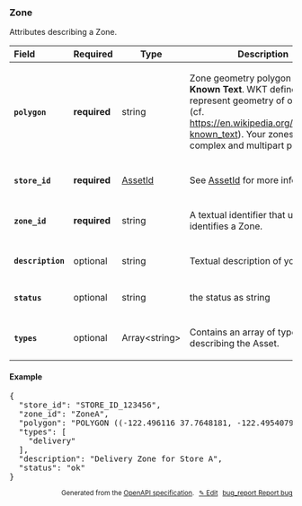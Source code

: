 <!--- This is a generated file, do not edit! -->
<!--- [START woosmap_http_schema_zone] -->
<h3 class="schema-object" id="Zone">Zone</h3>

Attributes describing a Zone.

| Field                                                                                               | Required     | Type                          | Description                                                                                                                                                                                                                                                                                                                                |
| :-------------------------------------------------------------------------------------------------- | ------------ | ----------------------------- | ------------------------------------------------------------------------------------------------------------------------------------------------------------------------------------------------------------------------------------------------------------------------------------------------------------------------------------------ |
| <h4 id="Zone-polygon" class="add-link schema-object-property-key"><code>polygon</code></h4>         | **required** | string                        | <div class="nonref-property-description"><p>Zone geometry polygon as <strong>Well Known Text</strong>. WKT defines how to represent geometry of one object (cf. <a href="https://en.wikipedia.org/wiki/Well-known_text)">https://en.wikipedia.org/wiki/Well-known_text)</a>. Your zones could be complex and multipart polygons.</p></div> |
| <h4 id="Zone-store_id" class="add-link schema-object-property-key"><code>store_id</code></h4>       | **required** | [AssetId](#AssetId "AssetId") | See [AssetId](#AssetId "AssetId") for more information.                                                                                                                                                                                                                                                                                    |
| <h4 id="Zone-zone_id" class="add-link schema-object-property-key"><code>zone_id</code></h4>         | **required** | string                        | <div class="nonref-property-description"><p>A textual identifier that uniquely identifies a Zone.</p></div>                                                                                                                                                                                                                                |
| <h4 id="Zone-description" class="add-link schema-object-property-key"><code>description</code></h4> | optional     | string                        | <div class="nonref-property-description"><p>Textual description of your Zone</p></div>                                                                                                                                                                                                                                                     |
| <h4 id="Zone-status" class="add-link schema-object-property-key"><code>status</code></h4>           | optional     | string                        | <div class="nonref-property-description"><p>the status as string</p></div>                                                                                                                                                                                                                                                                 |
| <h4 id="Zone-types" class="add-link schema-object-property-key"><code>types</code></h4>             | optional     | Array&lt;string&gt;           | <div class="nonref-property-description"><p>Contains an array of types describing the Asset.</p></div>                                                                                                                                                                                                                                     |

<h4 class="schema-object-example" id="Zone-example">Example</h4>

<pre class="notranslate lang-json prettyprint">{
  "store_id": "STORE_ID_123456",
  "zone_id": "ZoneA",
  "polygon": "POLYGON ((-122.496116 37.7648181, -122.4954079 37.751518, -122.4635648 37.7530788, -122.4618481 37.7514501, -122.4601315 37.7521288, -122.4565266 37.7513144, -122.4540375 37.7566755, -122.4528359 37.7583041, -122.4515485 37.7595934, -122.4546384 37.774656, -122.4718903 37.7731635, -122.472577 37.772485, -122.4755811 37.7725529, -122.4791001 37.7723493, -122.4793576 37.7713995, -122.4784993 37.769839, -122.4783276 37.7680071, -122.4774693 37.766718, -122.4772118 37.7652931, -122.496116 37.7648181))",
  "types": [
    "delivery"
  ],
  "description": "Delivery Zone for Store A",
  "status": "ok"
}</pre>

<p style="text-align: right; font-size: smaller;">Generated from the <a data-label="openapi-github" href="https://github.com/woosmap/openapi-specification" title="Woosmap OpenAPI Specification" class="external">OpenAPI specification</a>.
<a data-label="openapi-github-woosmap-http-schema-zone" data-action="edit" style="margin-left: 5px;" href="https://github.com/woosmap/openapi-specification/blob/main/specification/schemas/Zone.yml" title="Edit on GitHub">✎ Edit</a>
<a data-label="openapi-github-woosmap-http-schema-zone" data-action="bug" style="margin-left: 5px;" href="https://github.com/woosmap/openapi-specification/issues/new?assignees=&labels=type%3A+bug%2C+triage+me&template=bug_report.md&title=[schemas] Bug - Zone" title="File bug for schemas on GitHub"><span class="material-icons">bug_report</span> Report bug</a>
</p>

<!--- [END woosmap_http_schema_zone] -->
